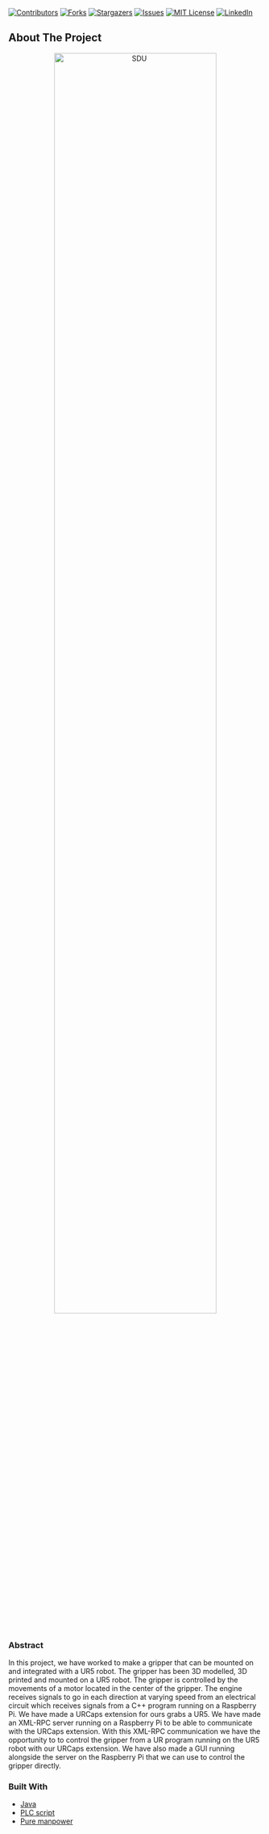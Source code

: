 <!--
*** Thanks for checking out this README Template. If you have a suggestion that would
*** make this better, please fork the repo and create a pull request or simply open
*** an issue with the tag "enhancement".
*** Thanks again! Now go create something AMAZING! :D
***
***
***
*** To avoid retyping too much info. Do a search and replace for the following:
*** andreasgdp, Robot-hand-semester-2, AndreasGuldberg, andreasgdp@gmail.com
-->





<!-- PROJECT SHIELDS -->
<!--
*** I'm using markdown "reference style" links for readability.
*** Reference links are enclosed in brackets [ ] instead of parentheses ( ).
*** See the bottom of this document for the declaration of the reference variables
*** for contributors-url, forks-url, etc. This is an optional, concise syntax you may use.
*** https://www.markdownguide.org/basic-syntax/#reference-style-links
-->
[![Contributors][contributors-shield]][contributors-url]
[![Forks][forks-shield]][forks-url]
[![Stargazers][stars-shield]][stars-url]
[![Issues][issues-shield]][issues-url]
[![MIT License][license-shield]][license-url]
[![LinkedIn][linkedin-shield]][linkedin-url]
<!-- ABOUT THE PROJECT -->
## About The Project
<p align="center"> 
<img src="https://user-images.githubusercontent.com/39928082/200006428-1ced1bf0-f8ad-4f93-9450-786b471afd57.png" alt="SDU" title="SDU" width="80%" height="80%"/> 
</p>

### Abstract
In this project, we have worked to make a gripper that can be mounted on and integrated
with a UR5 robot. The gripper has been 3D modelled, 3D printed and mounted on a UR5 robot.
The gripper is controlled by the movements of a motor located in the center of the gripper. The engine receives signals
to go in each direction at varying speed from an electrical circuit which receives signals from
a C++ program running on a Raspberry Pi. We have made a URCaps extension for ours
grabs a UR5. We have made an XML-RPC server running on a Raspberry Pi to be able to
communicate with the URCaps extension. With this XML-RPC communication we have the opportunity to
to control the gripper from a UR program running on the UR5 robot with our URCaps extension.
We have also made a GUI running alongside the server on the Raspberry Pi that we can use
to control the gripper directly.


### Built With

* [Java]()
* [PLC script]()
* [Pure manpower]()




<!-- MARKDOWN LINKS & IMAGES -->
<!-- https://www.markdownguide.org/basic-syntax/#reference-style-links -->
[contributors-shield]: https://img.shields.io/github/contributors/andreasgdp/Robot-hand-semester-2.svg?style=flat-square
[contributors-url]: https://github.com/andreasgdp/Robot-hand-semester-2/graphs/contributors
[forks-shield]: https://img.shields.io/github/forks/andreasgdp/Robot-hand-semester-2.svg?style=flat-square
[forks-url]: https://github.com/andreasgdp/Robot-hand-semester-2/network/members
[stars-shield]: https://img.shields.io/github/stars/andreasgdp/Robot-hand-semester-2.svg?style=flat-square
[stars-url]: https://github.com/andreasgdp/Robot-hand-semester-2/stargazers
[issues-shield]: https://img.shields.io/github/issues/andreasgdp/Robot-hand-semester-2.svg?style=flat-square
[issues-url]: https://github.com/andreasgdp/Robot-hand-semester-2/issues
[license-shield]: https://img.shields.io/github/license/andreasgdp/Robot-hand-semester-2.svg?style=flat-square
[license-url]: https://github.com/andreasgdp/Robot-hand-semester-2/blob/master/LICENSE.txt
[linkedin-shield]: https://img.shields.io/badge/-LinkedIn-black.svg?style=flat-square&logo=linkedin&colorB=555
[linkedin-url]: https://www.linkedin.com/in/andreas-g-d-petersen-11707518b/
[product-screenshot]: images_readme/robot_hand.jpg
